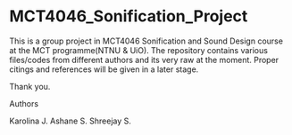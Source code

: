 # MCT4046_Sonification_Project

This is a group project in MCT4046 Sonification and Sound Design course at the MCT programme(NTNU & UiO). The repository contains various files/codes from different authors and its very raw at the moment. Proper citings and references will be given in a later stage.
 
Thank you.

Authors

Karolina J.
Ashane S.
Shreejay S.
